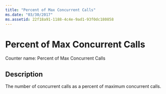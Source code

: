 ```yaml
---
title: "Percent of Max Concurrent Calls"
ms.date: "03/30/2017"
ms.assetid: 22f18a91-1188-4c4e-9ad1-93f0dc180858
---
```

# Percent of Max Concurrent Calls
Counter name: Percent of Max Concurrent Calls  
  
## Description  
 The number of concurrent calls as a percent of maximum concurrent calls.
